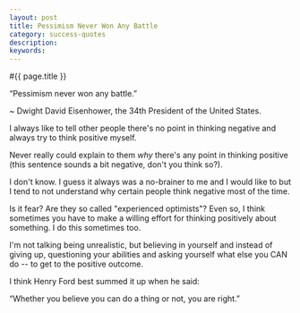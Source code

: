 ```yaml
---
layout: post
title: Pessimism Never Won Any Battle
category: success-quotes
description: 
keywords: 
---
```


#{{ page.title }}

<p class="quote">&ldquo;Pessimism never won any battle.&rdquo;</p>
<p class="quoteauthor">~ Dwight David Eisenhower, the 34th President of the United States.</p>

I always like to tell other people there's no point in thinking negative and always try to think positive myself.

Never really could explain to them *<em>why</em>* there's any point in thinking positive (this sentence sounds a bit negative, don't you think so?).

I don't know. I guess it always was a no-brainer to me and I would like to but I tend to not understand why certain people think negative most of the time.

Is it fear? Are they so called "experienced optimists"? Even so, I think sometimes you have to make a willing effort for thinking positively about something. I do this sometimes too.

I'm not talking being unrealistic, but believing in yourself and instead of giving up, questioning your abilities and asking yourself what else you CAN do -- to get to the positive outcome.

I think Henry Ford best summed it up when he said: 
<p class="quote">&ldquo;Whether you believe you can do a thing or not, you are right.&rdquo;</p>